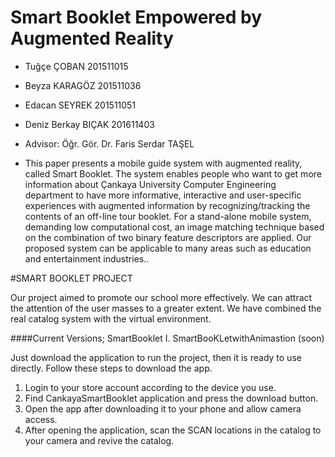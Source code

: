 # Smart Booklet Empowered by Augmented Reality
* Tuğçe ÇOBAN 201511015
* Beyza KARAGÖZ 201511036
* Edacan SEYREK 201511051
* Deniz Berkay BIÇAK 201611403
* Advisor: Öğr. Gör. Dr. Faris Serdar TAŞEL



* This paper presents a mobile guide system with augmented reality, called Smart Booklet. The system enables people who want to get more information about Çankaya University Computer Engineering department to have more informative, interactive and user-specific experiences with augmented information by recognizing/tracking the contents of an off-line tour booklet. For a stand-alone mobile system, demanding low computational cost, an image matching technique based on the combination of two binary feature descriptors are applied. Our proposed system can be applicable to many areas such as education and entertainment industries..



#SMART BOOKLET PROJECT

Our project aimed to promote our school more effectively. We can attract the attention of the user masses to a greater extent. We have combined the real catalog system with the virtual environment.

####Current Versions;
SmartBooklet I.
SmartBooKLetwithAnimastion (soon)

Just download the application to run the project, then it is ready to use directly. Follow these steps to download the app.

1) Login to your store account according to the device you use.
2) Find CankayaSmartBooklet application and press the download button.
3) Open the app after downloading it to your phone and allow camera access.
4) After opening the application, scan the SCAN locations in the catalog to your camera and revive the catalog.
